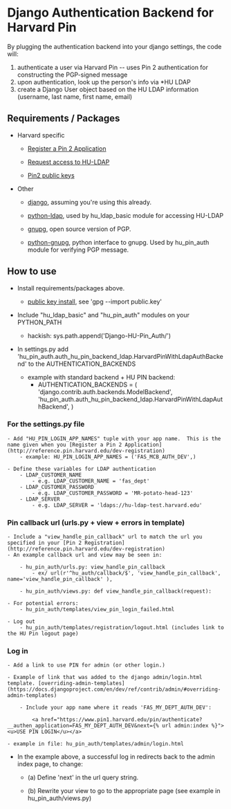 Django Authentication Backend for Harvard Pin
================================

By plugging the authentication backend into your django settings, the code will:
	
1. authenticate a user via Harvard Pin
--  uses Pin 2 authentication for constructing the PGP-signed message
2. upon authentication, look up the person's info via *HU LDAP
3. create a Django User object based on the HU LDAP information (username, last name, first name, email)

## Requirements / Packages
- Harvard specific

    - [Register a Pin 2 Application](http://reference.pin.harvard.edu/dev-registration)

    - [Request access to HU-LDAP](http://isites.harvard.edu/icb/icb.do?keyword=k236&pageid=icb.page527)

    - [Pin2 public keys](http://reference.pin.harvard.edu/dev-downloads)

- Other

    - [django](http://www.djangoproject.com), assuming you're using this already.

    - [python-ldap](http://www.python-ldap.org/), used by hu_ldap_basic module for accessing HU-LDAP

    - [gnupg](http://www.gnupg.org/), open source version of PGP.  

    - [python-gnupg](http://code.google.com/p/python-gnupg/), python interface to gnupg.  Used by hu_pin_auth module for verifying PGP message.

## How to use
-  Install requirements/packages above.

    - [public key install](http://irtfweb.ifa.hawaii.edu/~lockhart/gpg/gpg-cs.html), see 'gpg --import public.key'

- Include "hu_ldap_basic" and "hu_pin_auth" modules on your PYTHON_PATH
    - hackish: sys.path.append('Django-HU-Pin_Auth/')

- In settings.py add 'hu_pin_auth.auth_hu_pin_backend_ldap.HarvardPinWithLdapAuthBackend' to the
AUTHENTICATION_BACKENDS 

    - example with standard backend + HU PIN backend:
        - AUTHENTICATION_BACKENDS = (   'django.contrib.auth.backends.ModelBackend',
                                  'hu_pin_auth.auth_hu_pin_backend_ldap.HarvardPinWithLdapAuthBackend',
                                  )


### For the settings.py file

    - Add "HU_PIN_LOGIN_APP_NAMES" tuple with your app name.  This is the name given when you [Register a Pin 2 Application](http://reference.pin.harvard.edu/dev-registration)
        - example: HU_PIN_LOGIN_APP_NAMES = ('FAS_MCB_AUTH_DEV',)
        
    - Define these variables for LDAP authentication
        - LDAP_CUSTOMER_NAME 
            - e.g. LDAP_CUSTOMER_NAME = 'fas_dept'
        - LDAP_CUSTOMER_PASSWORD
            - e.g. LDAP_CUSTOMER_PASSWORD = 'MR-potato-head-123'
        - LDAP_SERVER 
            - e.g. LDAP_SERVER = 'ldaps://hu-ldap-test.harvard.edu'
           

### Pin callback url (urls.py + view + errors in template)
    - Include a "view_handle_pin_callback" url to match the url you specified in your [Pin 2 Registration](http://reference.pin.harvard.edu/dev-registration)
    - An example callback url and view may be seen in:

        - hu_pin_auth/urls.py: view_handle_pin_callback
            - ex/ url(r'^hu_auth/callback/$', 'view_handle_pin_callback', name='view_handle_pin_callback' ),

        - hu_pin_auth/views.py: def view_handle_pin_callback(request): 
        
    - For potential errors:
        - hu_pin_auth/templates/view_pin_login_failed.html

    - Log out
        - hu_pin_auth/templates/registration/logout.html (includes link to the HU Pin logout page)

### Log in

    - Add a link to use PIN for admin (or other login.) 

    - Example of link that was added to the django admin/login.html template. [overriding-admin-templates](https://docs.djangoproject.com/en/dev/ref/contrib/admin/#overriding-admin-templates)

        - Include your app name where it reads 'FAS_MY_DEPT_AUTH_DEV':
```   
        <a href="https://www.pin1.harvard.edu/pin/authenticate?__authen_application=FAS_MY_DEPT_AUTH_DEV&next={% url admin:index %}"><u>USE PIN LOGIN</u></a>
````
    - example in file: hu_pin_auth/templates/admin/login.html

- In the example above, a successful log in redirects back to the admin index page, to change:

    - (a) Define 'next' in the url query string.  

    - (b) Rewrite your view to go to the appropriate page (see example in hu_pin_auth/views.py)
    
    
    